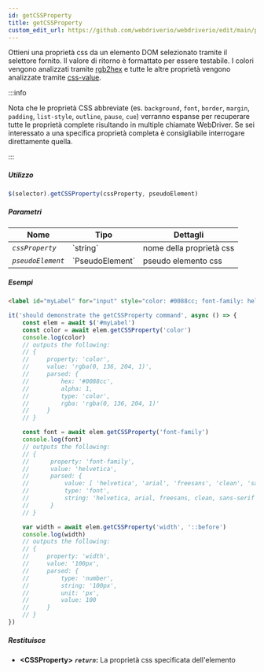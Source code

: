 ```yaml
---
id: getCSSProperty
title: getCSSProperty
custom_edit_url: https://github.com/webdriverio/webdriverio/edit/main/packages/webdriverio/src/commands/element/getCSSProperty.ts
---
```


Ottieni una proprietà css da un elemento DOM selezionato tramite il selettore fornito. Il valore di ritorno
è formattato per essere testabile. I colori vengono analizzati tramite [rgb2hex](https://www.npmjs.org/package/rgb2hex)
e tutte le altre proprietà vengono analizzate tramite [css-value](https://www.npmjs.org/package/css-value).

:::info

Nota che le proprietà CSS abbreviate (es. `background`, `font`, `border`, `margin`,
`padding`, `list-style`, `outline`, `pause`, `cue`) verranno espanse per recuperare tutte le proprietà
complete risultando in multiple chiamate WebDriver. Se sei interessato a una specifica
proprietà completa è consigliabile interrogare direttamente quella.

:::

##### Utilizzo

```js
$(selector).getCSSProperty(cssProperty, pseudoElement)
```

##### Parametri

<table>
  <thead>
    <tr>
      <th>Nome</th><th>Tipo</th><th>Dettagli</th>
    </tr>
  </thead>
  <tbody>
    <tr>
      <td><code><var>cssProperty</var></code></td>
      <td>`string`</td>
      <td>nome della proprietà css</td>
    </tr>
    <tr>
      <td><code><var>pseudoElement</var></code></td>
      <td>`PseudoElement`</td>
      <td>pseudo elemento css</td>
    </tr>
  </tbody>
</table>

##### Esempi

```html title="example.html"
<label id="myLabel" for="input" style="color: #0088cc; font-family: helvetica, arial, freesans, clean, sans-serif, width: 100px">Some Label</label>
```

```js title="getCSSProperty.js"
it('should demonstrate the getCSSProperty command', async () => {
    const elem = await $('#myLabel')
    const color = await elem.getCSSProperty('color')
    console.log(color)
    // outputs the following:
    // {
    //     property: 'color',
    //     value: 'rgba(0, 136, 204, 1)',
    //     parsed: {
    //         hex: '#0088cc',
    //         alpha: 1,
    //         type: 'color',
    //         rgba: 'rgba(0, 136, 204, 1)'
    //     }
    // }

    const font = await elem.getCSSProperty('font-family')
    console.log(font)
    // outputs the following:
    // {
    //      property: 'font-family',
    //      value: 'helvetica',
    //      parsed: {
    //          value: [ 'helvetica', 'arial', 'freesans', 'clean', 'sans-serif' ],
    //          type: 'font',
    //          string: 'helvetica, arial, freesans, clean, sans-serif'
    //      }
    // }

    var width = await elem.getCSSProperty('width', '::before')
    console.log(width)
    // outputs the following:
    // {
    //     property: 'width',
    //     value: '100px',
    //     parsed: {
    //         type: 'number',
    //         string: '100px',
    //         unit: 'px',
    //         value: 100
    //     }
    // }
})
```

##### Restituisce

- **&lt;CSSProperty&gt;**
            **<code><var>return</var></code>:**                  La proprietà css specificata dell'elemento